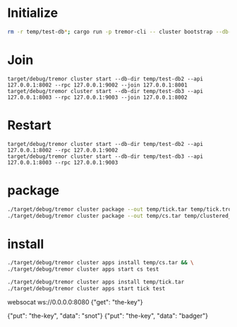 
# Initialize
```bash
rm -r temp/test-db*; cargo run -p tremor-cli -- cluster bootstrap --db-dir temp/test-db1 --api 127.0.0.1:8001 --rpc 127.0.0.1:9001
```

# Join
```
target/debug/tremor cluster start --db-dir temp/test-db2 --api 127.0.0.1:8002 --rpc 127.0.0.1:9002 --join 127.0.0.1:8001
target/debug/tremor cluster start --db-dir temp/test-db3 --api 127.0.0.1:8003 --rpc 127.0.0.1:9003 --join 127.0.0.1:8002
```

# Restart
```
target/debug/tremor cluster start --db-dir temp/test-db2 --api 127.0.0.1:8002 --rpc 127.0.0.1:9002
target/debug/tremor cluster start --db-dir temp/test-db3 --api 127.0.0.1:8003 --rpc 127.0.0.1:9003
```


# package
```bash
./target/debug/tremor cluster package --out temp/tick.tar temp/tick.troy 
./target/debug/tremor cluster package --out temp/cs.tar temp/clustered_storage/cs.troy 
```
# install
```bash
./target/debug/tremor cluster apps install temp/cs.tar && \
./target/debug/tremor cluster apps start cs test
```

```bash
./target/debug/tremor cluster apps install temp/tick.tar
./target/debug/tremor cluster apps start tick test
```


websocat ws://0.0.0.0:8080
{"get": "the-key"}

{"put": "the-key", "data": "snot"}
{"put": "the-key", "data": "badger"}

